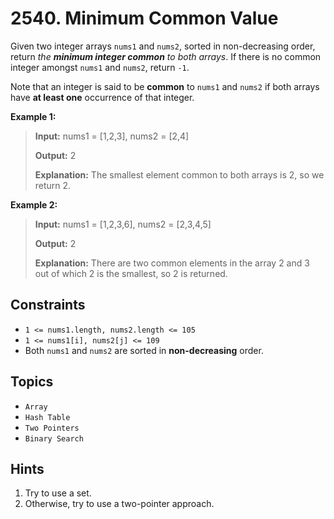 # 2540. Minimum Common Value

Given two integer arrays `nums1` and `nums2`, sorted in non-decreasing order, return _the **minimum integer common** to both arrays_. If there is no common integer amongst `nums1` and `nums2`, return `-1`.

Note that an integer is said to be **common** to `nums1` and `nums2` if both arrays have **at least one** occurrence of that integer.

**Example 1:**

> **Input:** nums1 = \[1,2,3\], nums2 = \[2,4\]
>
> **Output:** 2
>
> **Explanation:** The smallest element common to both arrays is 2, so we return 2.

**Example 2:**

> **Input:** nums1 = \[1,2,3,6\], nums2 = \[2,3,4,5\]
>
> **Output:** 2
>
> **Explanation:** There are two common elements in the array 2 and 3 out of which 2 is the smallest, so 2 is returned.

## Constraints

* `1 <= nums1.length, nums2.length <= 105`
* `1 <= nums1[i], nums2[j] <= 109`
* Both `nums1` and `nums2` are sorted in **non-decreasing** order.

## Topics

* `Array`
* `Hash Table`
* `Two Pointers`
* `Binary Search`

## Hints

1. Try to use a set.
2. Otherwise, try to use a two-pointer approach.
